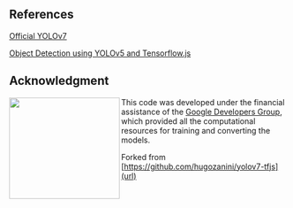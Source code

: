 ## References

[Official YOLOv7](https://github.com/WongKinYiu/yolov7)

[Object Detection using YOLOv5 and Tensorflow.js](https://github.com/Hyuto/yolov5-tfjs)


## Acknowledgment

<img align="left" width="200" height="183" src="https://raw.githubusercontent.com/hugozanini/yolov7-tfjs/organizing-repo/git-media/Experts_Stickers_05.gif">This code was developed under the financial assistance of the [Google Developers Group](https://developers.google.com/community/gdg),  which provided all the computational resources for training and converting the models.

Forked from [https://github.com/hugozanini/yolov7-tfjs](url)

<br> 
